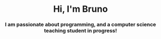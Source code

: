 <h1 align="center">Hi, I'm Bruno</h1>
<h3 align="center">I am passionate about programming, and a computer science teaching student in progress!</h3>


